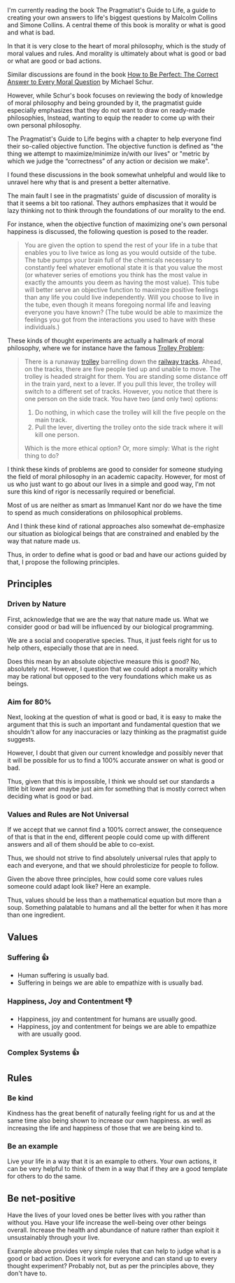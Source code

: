 


I'm currently reading the book The Pragmatist's Guide to Life, a guide to creating your own answers to life's biggest questions by Malcolm Collins and Simone Collins. A central theme of this book is morality or what is good and what is bad. 

In that it is very close to the heart of moral philosophy, which is the study of moral values and rules. And morality is ultimately about what is good or bad or what are good or bad actions.

Similar discussions are found in the book [How to Be Perfect: The Correct Answer to Every Moral Question](https://www.goodreads.com/review/show/5191978423) by Michael Schur.

However, while Schur's book focuses on reviewing the body of knowledge of moral philosophy and being grounded by it, the pragmatist guide especially emphasizes that they do not want to draw on ready-made philosophies, Instead, wanting to equip the reader to come up with their own personal philosophy.

The Pragmatist's Guide to Life begins with a chapter to help everyone find their so-called objective function. The objective function is defined as "the thing we attempt to maximize/minimize in/with our lives" or "metric by which we judge the “correctness” of any action or decision we make".

I found these discussions in the book somewhat unhelpful and would like to unravel here why that is and present a better alternative.

The main fault I see in the pragmatists' guide of discussion of morality is that it seems a bit too rational. They authors emphasizes that it would be lazy thinking not to think through the foundations of our morality to the end.

For instance, when the objective function of maximizing one's own personal happiness is discussed, the following question is posed to the reader.

>You are given the option to spend the rest of your life in a tube that enables you to live twice as long as you would outside of the tube. The tube pumps your brain full of the chemicals necessary to constantly feel whatever emotional state it is that you value the most (or whatever series of emotions you think has the most value in exactly the amounts you deem as having the most value). This tube will better serve an objective function to maximize positive feelings than any life you could live independently. Will you choose to live in the tube, even though it means foregoing normal life and leaving everyone you have known? (The tube would be able to maximize the feelings you got from the interactions you used to have with these individuals.)

These kinds of thought experiments are actually a hallmark of moral philosophy, where we for instance have the famous [Trolley Problem](https://en.wikipedia.org/wiki/Trolley_problem):

> There is a runaway [trolley](https://en.wikipedia.org/wiki/Tram "Tram") barrelling down the [railway tracks](https://en.wikipedia.org/wiki/Track_(rail_transport) "Track (rail transport)"). Ahead, on the tracks, there are five people tied up and unable to move. The trolley is headed straight for them. You are standing some distance off in the train yard, next to a lever. If you pull this lever, the trolley will switch to a different set of tracks. However, you notice that there is one person on the side track. You have two (and only two) options:
> 
> 1. Do nothing, in which case the trolley will kill the five people on the main track.
> 2. Pull the lever, diverting the trolley onto the side track where it will kill one person.
> 
> Which is the more ethical option? Or, more simply: What is the right thing to do?

I think these kinds of problems are good to consider for someone studying the field of moral philosophy in an academic capacity. However, for most of us who just want to go about our lives in a simple and good way, I'm not sure this kind of rigor is necessarily required or beneficial.

Most of us are neither as smart as Immanuel Kant nor do we have the time to spend as much considerations on philosophical problems.

And I think these kind of rational approaches also somewhat de-emphasize our situation as biological beings that are constrained and enabled by the way that nature made us.

Thus, in order to define what is good or bad and have our actions guided by that, I propose the following principles.

## Principles

### Driven by Nature

First, acknowledge that we are the way that nature made us. What we consider good or bad will be influenced by our biological programming.

We are a social and cooperative species. Thus, it just feels right for us to help others, especially those that are in need.

Does this mean by an absolute objective measure this is good? No, absolutely not. However, I question that we could adopt a morality which may be rational but opposed to the very foundations which make us as beings.

### Aim for 80%

Next, looking at the question of what is good or bad, it is easy to make the argument that this is such an important and fundamental question that we shouldn't allow for any inaccuracies or lazy thinking as the pragmatist guide suggests.

However, I doubt that given our current knowledge and possibly never that it will be possible for us to find a 100% accurate answer on what is good or bad.

Thus, given that this is impossible, I think we should set our standards a little bit lower and maybe just aim for something that is mostly correct when deciding what is good or bad.

### Values and Rules are Not Universal

If we accept that we cannot find a 100% correct answer, the consequence of that is that in the end, different people could come up with different answers and all of them should be able to co-exist.

Thus, we should not strive to find absolutely universal rules that apply to each and everyone, and that we should phrolesticize for people to follow.

Given the above three principles, how could some core values rules someone could adapt look like? Here an example.

Thus, values should be less than a mathematical equation but more than a soup. Something palatable to humans and all the better for when it has more than one ingredient.

## Values

### Suffering 👍

- Human suffering is usually bad.
- Suffering in beings we are able to empathize with is usually bad.

### Happiness, Joy and Contentment 👎

- Happiness, joy and contentment for humans are usually good.
- Happiness, joy and contentment for beings we are able to empathize with are usually good.

### Complex Systems 👍

## Rules

### Be kind

Kindness has the great benefit of naturally feeling right for us and at the same time also being shown to increase our own happiness. as well as increasing the life and happiness of those that we are being kind to.

### Be an example

Live your life in a way that it is an example to others. Your own actions, it can be very helpful to think of them in a way that if they are a good template for others to do the same.

## Be net-positive

Have the lives of your loved ones be better lives with you rather than without you. Have your life increase the well-being over other beings overall. Increase the health and abundance of nature rather than exploit it unsustainably through your live.

Example above provides very simple rules that can help to judge what is a good or bad action. Does it work for everyone and can stand up to every thought experiment? Probably not, but as per the principles above, they don't have to.



